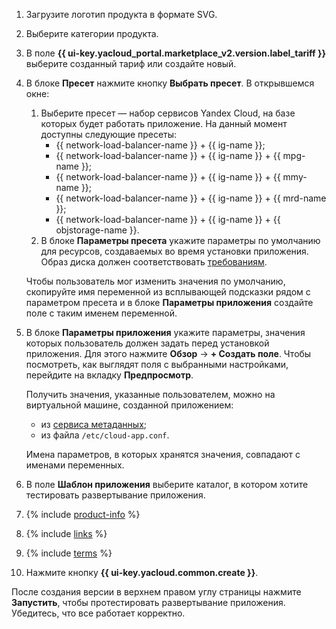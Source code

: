 1. Загрузите логотип продукта в формате SVG.

1. Выберите категории продукта.

1. В поле **{{ ui-key.yacloud_portal.marketplace_v2.version.label_tariff }}** выберите созданный тариф или создайте новый.

1. В блоке **Пресет** нажмите кнопку **Выбрать пресет**. В открывшемся окне:

   1. Выберите пресет — набор сервисов Yandex Cloud, на базе которых будет работать приложение. На данный момент доступны следующие пресеты:
      * {{ network-load-balancer-name }} + {{ ig-name }};
      * {{ network-load-balancer-name }} + {{ ig-name }} + {{ mpg-name }};
      * {{ network-load-balancer-name }} + {{ ig-name }} + {{ mmy-name }};
      * {{ network-load-balancer-name }} + {{ ig-name }} + {{ mrd-name }};
      * {{ network-load-balancer-name }} + {{ ig-name }} + {{ objstorage-name }}.
   1. В блоке **Параметры пресета** укажите параметры по умолчанию для ресурсов, создаваемых во время установки приложения. Образ диска должен соответствовать [требованиям](../../marketplace/operations/create-image.md).

   Чтобы пользователь мог изменить значения по умолчанию, скопируйте имя переменной из всплывающей подсказки рядом с параметром пресета и в блоке **Параметры приложения** создайте поле с таким именем переменной.

1. В блоке **Параметры приложения** укажите параметры, значения которых пользователь должен задать перед установкой приложения. Для этого нажмите **Обзор** → **+ Создать поле**. Чтобы посмотреть, как выглядят поля с выбранными настройками, перейдите на вкладку **Предпросмотр**.

   Получить значения, указанные пользователем, можно на виртуальной машине, созданной приложением:
   * из [сервиса метаданных](../../compute/operations/vm-info/get-info.md#inside-instance);
   * из файла `/etc/cloud-app.conf`.

   Имена параметров, в которых хранятся значения, совпадают с именами переменных.

1. В поле **Шаблон приложения** выберите каталог, в котором хотите тестировать развертывание приложения.

1. {% include [product-info](product-info.md) %}

1. {% include [links](links.md) %}

1. {% include [terms](terms.md) %}

1. Нажмите кнопку **{{ ui-key.yacloud.common.create }}**.

После создания версии в верхнем правом углу страницы нажмите **Запустить**, чтобы протестировать развертывание приложения. Убедитесь, что все работает корректно.